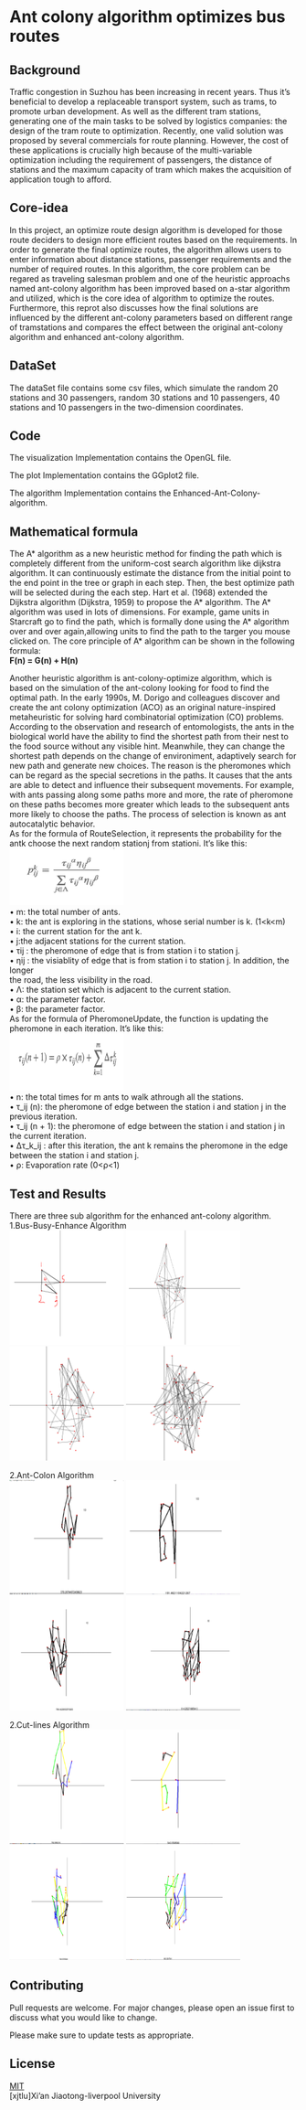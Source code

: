 # Ant colony algorithm optimizes bus routes

## Background
Traffic congestion in Suzhou has been increasing in recent years. Thus it’s beneficial to develop a replaceable transport system, such as trams, to promote urban development.
As well as the different tram stations, generating one of the main tasks to be solved by logistics companies: the design of the tram route to optimization. Recently, one valid
solution was proposed by several commercials for route planning. However, the cost of these applications is crucially high because of the multi-variable optimization including the requirement of passengers, the distance of stations and the maximum capacity of tram which makes the acquisition of application tough to afford. 

## Core-idea
In this project, an optimize route design algorithm is developed for those route deciders to design more efficient routes based on the requirements. In order to generate the final optimize routes, the algorithm allows users to enter information about distance stations, passenger requirements and the number of required routes. In this algorithm, the core problem can be regared as traveling salesman problem and one of the heuristic approachs named ant-colony algorithm has been improved based on a-star algorithm and utilized, which is the core idea of algorithm to optimize the routes. Furthermore, this reprot also discusses how the final solutions are influenced by the different ant-colony parameters based on different range of tramstations and compares the effect between the original ant-colony algorithm and enhanced ant-colony algorithm.

## DataSet
The dataSet file contains some csv files, which simulate the random 20 stations and 30 passengers, random 30 stations and 10 passengers, 40 stations and 10 passengers in the two-dimension coordinates.  

## Code
The visualization Implementation contains the OpenGL file.  

The plot Implementation contains the GGplot2 file.  

The algorithm Implementation contains the Enhanced-Ant-Colony-algorithm.  

## Mathematical formula  

The A* algorithm as a new heuristic method for finding the path which is completely different from the uniform-cost search algorithm like dijkstra algorithm. It can continuously estimate the distance from the initial point to the end point in the tree or graph in each step. Then, the best optimize path will be selected during the each step. Hart et al. (1968) extended the Dijkstra algorithm (Dijkstra, 1959) to propose the A* algorithm. The A* algorithm was used in lots of dimensions. For example, game units in Starcraft go to find the path, which is formally done using the A* algorithm over and over again,allowing units to find the path to the targer you mouse clicked on. The core principle of A* algorithm can be shown in the following formula:  
**F(n) = G(n) + H(n)**  

Another heuristic algorithm is ant-colony-optimize algorithm, which is based on the simulation of the ant-colony looking for food to find the optimal path. In the early 1990s,
M. Dorigo and colleagues discover and create the ant colony optimization (ACO) as an original nature-inspired metaheuristic for solving hard combinatorial optimization (CO) problems. According to the observation and research of entomologists, the ants in the biological world have the ability to find the shortest path from their nest to the food
source without any visible hint. Meanwhile, they can change the shortest path depends on the change of environiment, adaptively search for new path and generate new choices. The reason is the pheromones which can be regard as the special secretions in the paths. It causes that the ants are able to detect and influence their subsequent movements. For
example, with ants passing along some paths more and more, the rate of pheromone on these paths becomes more greater which leads to the subsequent ants more likely to choose
the paths. The process of selection is known as ant autocatalytic behavior.  
As for the formula of RouteSelection, it represents the probability for the antk choose the next random stationj from stationi. It’s like this:  
<img src ="https://github.com/MinglangTuo/CSE305/blob/master/%E5%9B%BE%E7%89%871.png" width ="200" height = "100">  
• m: the total number of ants.  
• k: the ant is exploring in the stations, whose serial number is k. (1<k<m)  
• i: the current station for the ant k.  
• j:the adjacent stations for the current station.  
• τij : the pheromone of edge that is from station i to station j.  
• ηij : the visiablity of edge that is from station i to station j. In addition, the longer  
the road, the less visibility in the road.  
• Λ: the station set which is adjacent to the current station.  
• α: the parameter factor.  
• β: the parameter factor.  
As for the formula of PheromoneUpdate, the function is updating the pheromone in each iteration. It’s like this:  
<img src ="https://github.com/MinglangTuo/CSE305/blob/master/%E5%9B%BE%E7%89%872.png" width ="200" height = "100">  
• n: the total times for m ants to walk athrough all the stations.  
• τ_ij (n): the pheromone of edge between the station i and station j in the previous iteration.  
• τ_ij (n + 1): the pheromone of edge between the station i and station j in the current iteration.  
• ∆τ_k_ij : after this iteration, the ant k remains the pheromone in the edge between the station i and station j.  
• ρ: Evaporation rate (0<ρ<1)  

## Test and Results
There are three sub algorithm for the enhanced ant-colony algorithm.  
1.Bus-Busy-Enhance Algorithm  
<img src ="https://github.com/MinglangTuo/CSE305/blob/master/Picture/pic1/1.png" width ="200" height = "200">
<img src ="https://github.com/MinglangTuo/CSE305/blob/master/Picture/pic1/2.png" width ="200" height = "200">  
<img src ="https://github.com/MinglangTuo/CSE305/blob/master/Picture/pic1/3.png" width ="200" height = "200">
<img src ="https://github.com/MinglangTuo/CSE305/blob/master/Picture/pic1/4.png" width ="200" height = "200">   

2.Ant-Colon Algorithm  
<img src ="https://github.com/MinglangTuo/CSE305/blob/master/Picture/pic2/1.png" width ="200" height = "200">
<img src ="https://github.com/MinglangTuo/CSE305/blob/master/Picture/pic2/2.png" width ="200" height = "200">   
<img src ="https://github.com/MinglangTuo/CSE305/blob/master/Picture/pic2/3.png" width ="200" height = "200">
<img src ="https://github.com/MinglangTuo/CSE305/blob/master/Picture/pic2/4.png" width ="200" height = "200">    

2.Cut-lines Algorithm    
<img src ="https://github.com/MinglangTuo/CSE305/blob/master/Picture/pic3/1.png" width ="200" height = "200">
<img src ="https://github.com/MinglangTuo/CSE305/blob/master/Picture/pic3/2.png" width ="200" height = "200">  
<img src ="https://github.com/MinglangTuo/CSE305/blob/master/Picture/pic3/3.png" width ="200" height = "200">
<img src ="https://github.com/MinglangTuo/CSE305/blob/master/Picture/pic3/4.png" width ="200" height = "200"> 

## Contributing
Pull requests are welcome. For major changes, please open an issue first to discuss what you would like to change.

Please make sure to update tests as appropriate.

## License
[MIT](https://choosealicense.com/licenses/mit/)  
[xjtlu]Xi’an Jiaotong-liverpool University

